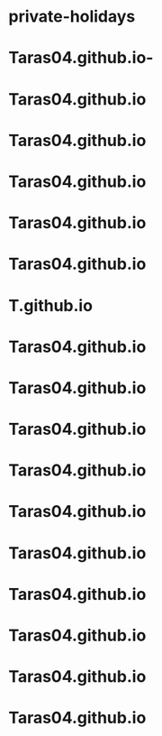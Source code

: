 # private-holidays
# Taras04.github.io-
# Taras04.github.io
# Taras04.github.io
# Taras04.github.io
# Taras04.github.io
# Taras04.github.io
# T.github.io
# Taras04.github.io
# Taras04.github.io
# Taras04.github.io
# Taras04.github.io
# Taras04.github.io
# Taras04.github.io
# Taras04.github.io
# Taras04.github.io
# Taras04.github.io
# Taras04.github.io
